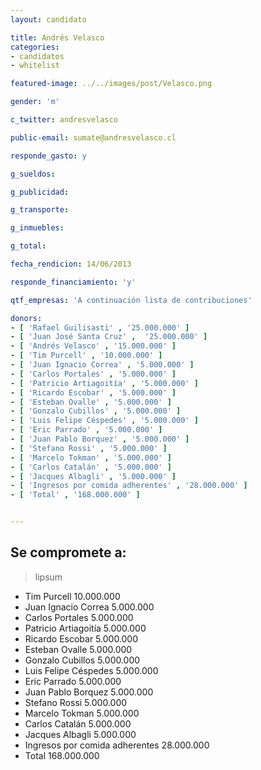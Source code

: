 ```yaml
---
layout: candidato

title: Andrés Velasco
categories: 
- candidatos
- whitelist

featured-image: ../../images/post/Velasco.png

gender: 'm'

c_twitter: andresvelasco

public-email: sumate@andresvelasco.cl

responde_gasto: y

g_sueldos:

g_publicidad:

g_transporte:

g_inmuebles:

g_total:

fecha_rendicion: 14/06/2013

responde_financiamiento: 'y'

qtf_empresas: 'A continuación lista de contribuciones'

donors:
- [ 'Rafael Guilisasti' , '25.000.000' ]
- [ 'Juan José Santa Cruz' ,  '25.000.000' ]
- [ 'Andrés Velasco' , '15.000.000' ]
- [ 'Tim Purcell' , '10.000.000' ]
- [ 'Juan Ignacio Correa' , '5.000.000' ]
- [ 'Carlos Portales' , '5.000.000' ]
- [ 'Patricio Artiagoitía' , '5.000.000' ]
- [ 'Ricardo Escobar' , '5.000.000' ]
- [ 'Esteban Ovalle' , '5.000.000' ]
- [ 'Gonzalo Cubillos' , '5.000.000' ]
- [ 'Luis Felipe Céspedes' , '5.000.000' ]
- [ 'Eric Parrado' , '5.000.000' ]
- [ 'Juan Pablo Borquez' , '5.000.000' ]
- [ 'Stefano Rossi' , '5.000.000' ]
- [ 'Marcelo Tokman' , '5.000.000' ]
- [ 'Carlos Catalán' , '5.000.000' ]
- [ 'Jacques Albagli' , '5.000.000' ]
- [ 'Ingresos por comida adherentes' , '28.000.000' ]
- [ 'Total' , '168.000.000' ]


---
```

Se compromete a:
---
>lipsum

- Tim Purcell 10.000.000 
- Juan Ignacio Correa 5.000.000 
- Carlos Portales 5.000.000 
- Patricio Artiagoitía 5.000.000 
- Ricardo Escobar 5.000.000 
- Esteban Ovalle 5.000.000 
- Gonzalo Cubillos 5.000.000 
- Luis Felipe Céspedes 5.000.000 
- Eric Parrado 5.000.000 
- Juan Pablo Borquez 5.000.000 
- Stefano Rossi 5.000.000 
- Marcelo Tokman 5.000.000 
- Carlos Catalán 5.000.000 
- Jacques Albagli 5.000.000
- Ingresos por comida adherentes 28.000.000 
- Total 168.000.000